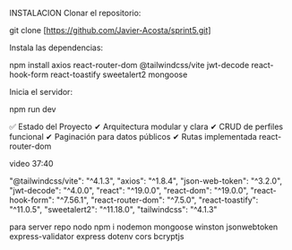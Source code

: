INSTALACION
Clonar el repositorio:

git clone [https://github.com/Javier-Acosta/sprint5.git]

Instala las dependencias:

npm install axios react-router-dom @tailwindcss/vite jwt-decode react-hook-form react-toastify sweetalert2 mongoose

Inicia el servidor:

npm run dev

✅ Estado del Proyecto
✔ Arquitectura modular y clara
✔ CRUD de perfiles funcional
✔ Paginación para datos públicos
✔ Rutas implementada react-router-dom
 


 video 37:40




 "@tailwindcss/vite": "^4.1.3",
    "axios": "^1.8.4",
    "json-web-token": "^3.2.0",
    "jwt-decode": "^4.0.0",
    "react": "^19.0.0",
    "react-dom": "^19.0.0",
    "react-hook-form": "^7.56.1",
    "react-router-dom": "^7.5.0",
    "react-toastify": "^11.0.5",
    "sweetalert2": "^11.18.0",
    "tailwindcss": "^4.1.3"




para server repo nodo
    npm i nodemon mongoose winston jsonwebtoken express-validator express dotenv cors bcryptjs